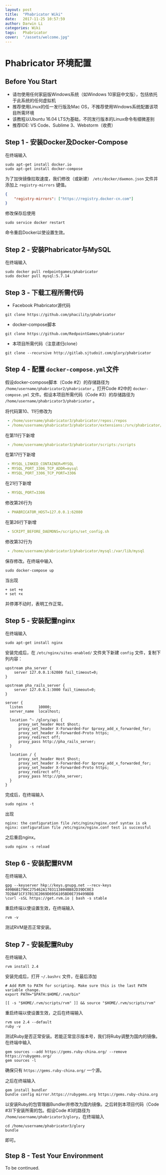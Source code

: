 ```yaml
---
layout: post
title:  "Phabricator Wiki"
date:   2017-11-25 10:57:59
author: Darwin Li
categories: Wiki
tags:	Phabricator
cover:  "/assets/welcome.jpg"
---
```


# Phabricator 环境配置

## Before You Start

* 请勿使用任何家庭版Windows系统（如Windows 10家庭中文版），包括依托于此系统的任何虚拟机
* 推荐使用Linux的任一发行版及Mac OS，不推荐使用Windows系统配置该项目所需环境
* 该教程以Ubuntu 16.04 LTS为基础，不同发行版本的Linux命令有细微差别
* 推荐IDE: VS Code、Sublime 3、Webstorm（收费）

## Step 1 - 安装Docker及Docker-Compose

在终端输入

```
sudo apt-get install docker.io
sudo apt-get install docker-compose
```

为了加快镜像拉取速度，我们修改（或新建） `/etc/docker/daemon.json` 文件并添加上 `registry-mirrors` 键值。

```json
{
    "registry-mirrors": ["https://registry.docker-cn.com"]
}
```

修改保存后使用
```
sudo service docker restart
```

命令重启Docker以使设置生效。

## Step 2 - 安装Phabricator与MySQL

在终端输入

```
sudo docker pull redpointgames/phabricator
sudo docker pull mysql:5.7.14
```

## Step 3 - 下载工程所需代码

* Facebook Phabricator源代码

```
git clone https://github.com/phacility/phabricator
```

* docker-compose脚本

```
git clone https://github.com/RedpointGames/phabricator
```

* 本项目所需代码（注意递归clone）

```
git clone --recursive http://gitlab.sjtudoit.com/glory/phabricator
```

## Step 4 - 配置 `docker-compose.yml`文件

假设docker-compose脚本（Code #2）的存储路径为 `/home/username/phabricator2/phabricator` 。打开Code #2中的 `docker-compose.yml` 文件。假设本项目所需代码（Code #3）的存储路径为 `/home/username/phabricator3/phabricator` 。

将代码第10、11行修改为

```yml
 - /home/username/phabricator3/phabricator/repos:/repos
 - /home/username/phabricator3/phabricator/extensions:/srv/phabricator/phabricator/src/extensions
```

在第11行下新增

```yml
 - /home/username/phabricator3/phabricator/scripts:/scripts
```

在第17行下新增

```yml
 - MYSQL_LINKED_CONTAINER=MYSQL
 - MYSQL_PORT_3306_TCP_ADDR=mysql
 - MYSQL_PORT_3306_TCP_PORT=3306
```

在21行下新增

```yml
 - MYSQL_PORT=3306
```

修改第26行为

```yml
 - PHABRICATOR_HOST=127.0.0.1:62080
```

在第26行下新增

```yml
 - SCRIPT_BEFORE_DAEMONS=/scripts/set_config.sh
```

修改第32行为

```yml
 - /home/username/phabricator3/phabricator/mysql:/var/lib/mysql
```

保存修改。在终端中输入

```
sudo docker-compose up
```

当出现

```
+ set +e
+ set +x
```

并停滞不动时，表明工作正常。

## Step 5 - 安装配置nginx

在终端输入

```
sudo apt-get install nginx
```

安装完成后，在 `/etc/nginx/sites-enabled/` 文件夹下新建 `config` 文件，复制下列内容：

```
upstream pha_server {
    server 127.0.0.1:62080 fail_timeout=0;
}

upstream pha_rails_server {
    server 127.0.0.1:3000 fail_timeout=0;
}

server {
  listen       10000;
  server_name  localhost;
    
  location ^~ /glory/api {
      proxy_set_header Host $host;
      proxy_set_header X-Forwarded-For $proxy_add_x_forwarded_for;
      proxy_set_header X-Forwarded-Proto https;
      proxy_redirect off;
      proxy_pass http://pha_rails_server;
  }

  location / {
      proxy_set_header Host $host;
      proxy_set_header X-Forwarded-For $proxy_add_x_forwarded_for;
      proxy_set_header X-Forwarded-Proto https;
      proxy_redirect off;
      proxy_pass http://pha_server;
  }
}
```

完成后，在终端输入

```
sudo nginx -t
```

出现

```
nginx: the configuration file /etc/nginx/nginx.conf syntax is ok
nginx: configuration file /etc/nginx/nginx.conf test is successful
```

之后重启nginx。

```
sudo nginx -s reload
```

## Step 6 - 安装配置RVM

在终端输入

```
gpg --keyserver hkp://keys.gnupg.net --recv-keys 409B6B1796C275462A1703113804BB82D39DC0E3 7D2BAF1CF37B13E2069D6956105BD0E739499BDB
\curl -sSL https://get.rvm.io | bash -s stable
```

重启终端以使设置生效，在终端输入

```
rvm -v
```

测试RVM是否正常安装。

## Step 7 - 安装配置Ruby

在终端输入

```
rvm install 2.4
```

安装完成后，打开 `~/.bashrc` 文件，在最后添加

```
# Add RVM to PATH for scripting. Make sure this is the last PATH variable change.
export PATH="$PATH:$HOME/.rvm/bin"

[[ -s "$HOME/.rvm/scripts/rvm" ]] && source "$HOME/.rvm/scripts/rvm" 
```

重启终端以使设置生效，之后在终端输入

```
rvm use 2.4 --default
ruby -v
```

测试Ruby是否正常安装。若能正常显示版本号，我们将Ruby调整为国内的镜像。在终端中输入

```
gem sources --add https://gems.ruby-china.org/ --remove https://rubygems.org/
gem sources -l
```

确保只有 `https://gems.ruby-china.org/` 一个源。

之后在终端输入

```
gem install bundler
bundle config mirror.https://rubygems.org https://gems.ruby-china.org
```

以安装Ruby的包管理器Bundler并修改为国内镜像。之后转到本项目代码（Code #3)下安装所需的包。假设Code #3的路径为 `/home/username/phabricator3/glory`，在终端输入

```
cd /home/username/phabricator3/glory
bundle
```

即可。

## Step 8 - Test Your Environment

To be continued.
